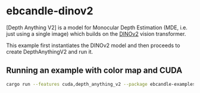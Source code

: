 # ebcandle-dinov2

[Depth Anything V2] is a model for Monocular Depth Estimation (MDE, i.e. just using a single image) which
builds on the [DINOv2](https://github.com/facebookresearch/dinov2) vision transformer.

This example first instantiates the DINOv2 model and then proceeds to create DepthAnythingV2 and run it.

## Running an example with color map and CUDA

```bash
cargo run --features cuda,depth_anything_v2 --package ebcandle-examples --example depth_anything_v2 -- --color-map --image ebcandle-examples/examples/yolo-v8/assets/bike.jpg 
```

